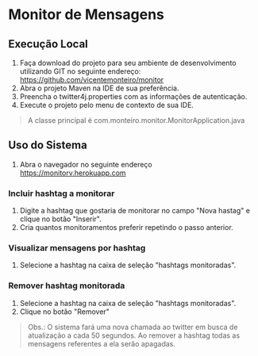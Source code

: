 # Monitor de Mensagens

## Execução Local
1. Faça download do projeto para seu ambiente de desenvolvimento utilizando GIT no seguinte endereço: https://github.com/vicentemonteiro/monitor
2. Abra o projeto Maven na IDE de sua preferência.
4. Preencha o twitter4j.properties com as informações de autenticação.
5. Execute o projeto pelo menu de contexto de sua IDE.
> A classe principal é com.monteiro.monitor.MonitorApplication.java

## Uso do Sistema
1. Abra o navegador no seguinte endereço https://monitorv.herokuapp.com

### Incluir hashtag a monitorar
1. Digite a hashtag que gostaria de monitorar no campo "Nova hastag" e clique no botão "Inserir".
2. Cria quantos monitoramentos preferir repetindo o passo anterior.

### Visualizar mensagens por hashtag
1. Selecione a hashtag na caixa de seleção "hashtags monitoradas".

### Remover hashtag monitorada
1. Selecione a hashtag na caixa de seleção "hashtags monitoradas".
2. Clique no botão "Remover"

> Obs.: O sistema fará uma nova chamada ao twitter em busca de atualização a cada 50 segundos.
> Ao remover a hashtag todas as mensagens referentes a ela serão apagadas.